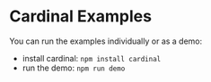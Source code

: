 # Cardinal Examples

You can run the examples individually or as a demo:

- install cardinal: `npm install cardinal`
- run the demo: `npm run demo`
